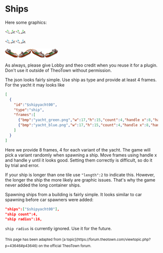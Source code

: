 # Ships

Here some graphics:

![](../assets/guides/ships/yacht_green.png)

![](../assets/guides/ships/yacht_blue.png)

![](../assets/guides/ships/ship.png)

As always, please give Lobby and theo credit when you reuse it for a plugin. Don't use it outside of TheoTown without permission.

The json looks fairly simple. Use ship as type and provide at least 4 frames. For the yacht it may looks like
```json
[
  {
    "id":"$shipyacht00",
    "type":"ship",
    "frames":[
      {"bmp":"yacht_green.png","w":17,"h":15,"count":4,"handle x":8,"handle y":12},
      {"bmp":"yacht_blue.png","w":17,"h":15,"count":4,"handle x":8,"handle y":12}
    ]
  }
]
```

Here we provide 8 frames, 4 for each variant of the yacht. The game will pick a variant randomly when spawning a ship. Move frames using handle x and handle y until it looks good. Setting them correctly is difficult, so do it by trial and error.

If your ship is longer than one tile use `"length":2` to indicate this.
However, the longer the ship the more likely are graphic issues. That's why the game never added the long container ships.

Spawning ships from a building is fairly simple. It looks similar to car spawning before car spawners were added:

```json
"ships":["$shipyacht00"],
"ship count":4,
"ship radius":16,
```

`ship radius` is currently ignored. Use it for the future.


<sub>
This page has been adapted from
[a topic](https://forum.theotown.com/viewtopic.php?p=43646#p43646)
on the official TheoTown forum.
</sub>
